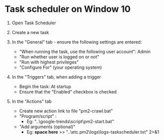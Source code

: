 # Task scheduler on Window 10

1. Open Task Scheduler

2. Create a new task

3. In the "General" tab - ensure the following settings are entered:

    * "When running the task, use the following user account": Admin
    * "Run whether user is logged on or not"
    * "Run with highest privileges"
    * "Configure For" (your operating system)

4. In the "Triggers" tab, when adding a trigger
    * Begin the task: At startup
    * Ensure that the "Enabled" checkbox is checked

5. In the "Actions" tab
    * Create new action link to file "pm2-crawl.bat"
    * "Program/script" :
        * Eg: "..\google-trends\script\pm2-start.bat"
    * "Add arguments (optional)"
        * Eg: **space here** >> "..\etc\.pm2\logs\logs-taskscheduler.txt" 2>&1